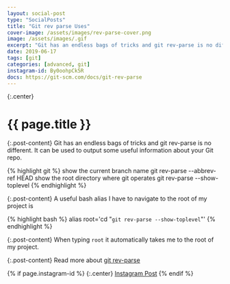```yaml
---
layout: social-post
type: "SocialPosts"
title: "Git rev parse Uses"
cover-image: /assets/images/rev-parse-cover.png
image: /assets/images/.gif
excerpt: "Git has an endless bags of tricks and git rev-parse is no different. It can be used to output some useful information about your Git repo."
date: 2019-06-17
tags: [git]
categories: [advanced, git]
instagram-id: By0oohpCk5R
docs: https://git-scm.com/docs/git-rev-parse
---
```

{:.center}
# {{ page.title }}

{:.post-content}
Git has an endless bags of tricks and git rev-parse is no different. It can be used to output some useful information about your Git repo.

{% highlight git %}
show the current branch name                git rev-parse --abbrev-ref HEAD
show the root directory where git operates  git rev-parse --show-toplevel
{% endhighlight %}

{:.post-content}
A useful bash alias I have to navigate to the root of my project is

{% highlight bash %}
alias root='cd "`git rev-parse --show-toplevel`"'
{% endhighlight %}

{:.post-content}
When typing `root` it automatically takes me to the root of my project.

{:.post-content}
Read more about <a href="{{page.docs}}" target="_blank">git rev-parse</a>

{% if page.instagram-id %}
{:.center}
<a class="insta-link" href="https://www.instagram.com/p/{{page.instagram-id}}" target="_blank">Instagram Post</a>
{% endif %}
